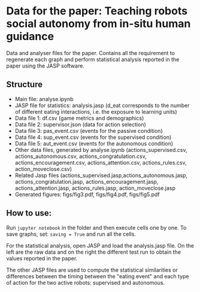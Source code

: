 Data for the paper: Teaching robots social autonomy from in-situ human guidance
===============================================================================

Data and analyser files for the paper.
Contains all the requirement to regenerate each graph and perform statistical
analysis reported in the paper using the JASP software.

Structure
---------

- Main file: analyse.ipynb
- JASP file for statistics: analysis.jasp (d_eat corresponds to the number of 
different eating interactions, i.e. the exposure to learning units)
- Data file 1: df.csv (game metrics and demographics)
- Data file 2: supervisor.json (data for action selection)
- Data file 3: pas_event.csv (events for the passive condition)
- Data file 4: sup_event.csv (events for the supervised condition)
- Data file 5: aut_event.csv (events for the autonomous condition)
- Other data files, generated by analyse.ipynb (actions_supervised.csv,
  actions_autonomous.csv, actions_congratulation.csv, actions_encouragement.csv,
  actions_attention.csv, actions_rules.csv, action_moveclose.csv)
- Related Jasp files (actions_supervised.jasp,actions_autonomous.jasp, 
actions_congratulation.jasp, actions_encouragement.jasp, actions_attention.jasp, 
actions_rules.jasp, action_moveclose.jasp
- Generated figures: figs/fig3.pdf, figs/fig4.pdf, figs/fig5.pdf

How to use:
----------

Run ``jupyter notebook`` in the folder and then execute cells one by one.
To save graphs, set: ``saving = True`` and run all the cells.

For the statistical analysis, open JASP and load the analysis.jasp file. On the
left are the raw data and on the right the different test run to obtain the
values reported in the paper.

The other JASP files are used to compute the statistical similarities or
differences between the timing between the "eating event" and each type of
action for the two active robots: supervised and autonomous.

